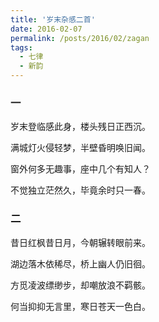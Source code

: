 ```yaml
---
title: '岁末杂感二首'
date: 2016-02-07
permalink: /posts/2016/02/zagan 
tags:
  - 七律
  - 新韵
---
```


### 一

岁末登临感此身，楼头残日正西沉。

满城灯火侵轻梦，半壁昏明唤旧闻。

窗外何多无趣事，座中几个有知人？

不觉独立茫然久，毕竟余时只一春。

### 二
昔日红枫昔日月，今朝辗转眼前来。

湖边落木依稀尽，桥上幽人仍旧徊。

方觅凌波缥缈步，却嘲放浪不羁骸。

何当抑抑无言里，寒日苍天一色白。



 